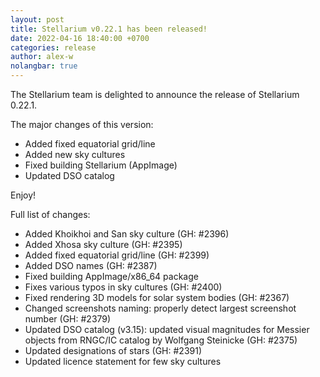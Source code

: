 ```yaml
---
layout: post
title: Stellarium v0.22.1 has been released!
date: 2022-04-16 18:40:00 +0700
categories: release
author: alex-w
nolangbar: true
---
```

The Stellarium team is delighted to announce the release of Stellarium 0.22.1.

The major changes of this version:
- Added fixed equatorial grid/line
- Added new sky cultures
- Fixed building Stellarium (AppImage)
- Updated DSO catalog

Enjoy!

Full list of changes:
- Added Khoikhoi and San sky culture (GH: #2396)
- Added Xhosa sky culture (GH: #2395)
- Added fixed equatorial grid/line (GH: #2399)
- Added DSO names (GH: #2387)
- Fixed building AppImage/x86_64 package
- Fixes various typos in sky cultures (GH: #2400)
- Fixed rendering 3D models for solar system bodies (GH: #2367)
- Changed screenshots naming: properly detect largest screenshot number (GH: #2379)
- Updated DSO catalog (v3.15):  updated visual magnitudes for Messier objects from RNGC/IC catalog by Wolfgang Steinicke (GH: #2375)
- Updated designations of stars (GH: #2391)
- Updated licence statement for few sky cultures